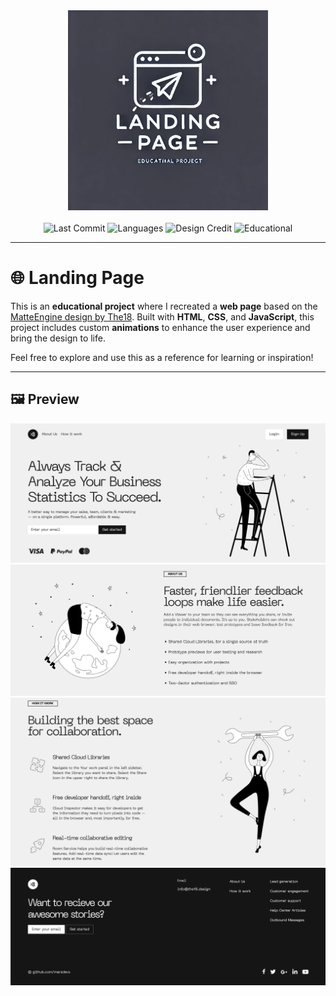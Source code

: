 <div align="center">
  <img src="assets/logo.jpg" width="320px" alt="Landing Page">
</div>
<br>
<div align="center">
  <img src="https://img.shields.io/github/last-commit/marsdevx/landing-page?logo=github&logoColor=f5f5f5&label=Last%20Commit&color=8A2BE2&labelColor=2C2C2C" alt="Last Commit">
  <img src="https://img.shields.io/badge/Languages-HTML%20%7C%20CSS%20%7C%20JS-2181C1?logo=coder&logoColor=f5f5f5&labelColor=2C2C2C" alt="Languages">
  <img src="https://img.shields.io/badge/Design-MatteEngine%20The18-D8B22E?logo=figshare&logoColor=f5f5f5&labelColor=2C2C2C" alt="Design Credit">
  <img src="https://img.shields.io/badge/Purpose-Educational-4EAA25?logo=googlescholar&logoColor=f5f5f5&labelColor=2C2C2C" alt="Educational">
</div>

---

# 🌐 Landing Page

This is an **educational project** where I recreated a **web page** based on the [MatteEngine design by The18](https://the18.design/freebies/matteengine). Built with **HTML**, **CSS**, and **JavaScript**, this project includes custom **animations** to enhance the user experience and bring the design to life.

Feel free to explore and use this as a reference for learning or inspiration!

---

## 🖼️ Preview

<div align="center">
  <img src="assets/preview1.png" alt="Preview">
  <img src="assets/preview2.png" alt="Preview">
  <img src="assets/preview3.png" alt="Preview">
  <img src="assets/preview4.png" alt="Preview">
</div>
